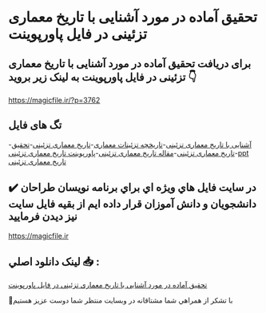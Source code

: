 # تحقیق آماده در مورد آشنایی با تاریخ معماری تزئینی در فایل پاورپوینت

## برای دریافت تحقیق آماده در مورد آشنایی با تاریخ معماری تزئینی در فایل پاورپوینت به لینک زیر بروید 👇

https://magicfile.ir/?p=3762

## تگ های فایل

-[آشنایی با تاریخ معماری تزئینی](https://magicfile.ir/product/%d8%aa%d8%ad%d9%82%db%8c%d9%82-%d8%a2%d9%85%d8%a7%d8%af%d9%87-%d8%a8%d8%a7-%d8%aa%d8%a7%d8%b1%db%8c%d8%ae-%d9%85%d8%b9%d9%85%d8%a7%d8%b1%db%8c-%d8%aa%d8%b2%d8%a6%db%8c%d9%86%db%8c-%d9%be%d8%a7%d9%88%d8%b1%d9%be%d9%88%db%8c%d9%86%d8%aa/)-[تاریخچه تزئینات معماری](https://magicfile.ir/product/%d8%aa%d8%ad%d9%82%db%8c%d9%82-%d8%a2%d9%85%d8%a7%d8%af%d9%87-%d8%a8%d8%a7-%d8%aa%d8%a7%d8%b1%db%8c%d8%ae-%d9%85%d8%b9%d9%85%d8%a7%d8%b1%db%8c-%d8%aa%d8%b2%d8%a6%db%8c%d9%86%db%8c-%d9%be%d8%a7%d9%88%d8%b1%d9%be%d9%88%db%8c%d9%86%d8%aa/)-[تاریخ معماری تزئینی](https://magicfile.ir/product/%d8%aa%d8%ad%d9%82%db%8c%d9%82-%d8%a2%d9%85%d8%a7%d8%af%d9%87-%d8%a8%d8%a7-%d8%aa%d8%a7%d8%b1%db%8c%d8%ae-%d9%85%d8%b9%d9%85%d8%a7%d8%b1%db%8c-%d8%aa%d8%b2%d8%a6%db%8c%d9%86%db%8c-%d9%be%d8%a7%d9%88%d8%b1%d9%be%d9%88%db%8c%d9%86%d8%aa/)-[تحقیق تاریخ معماری تزئینی](https://magicfile.ir/product/%d8%aa%d8%ad%d9%82%db%8c%d9%82-%d8%a2%d9%85%d8%a7%d8%af%d9%87-%d8%a8%d8%a7-%d8%aa%d8%a7%d8%b1%db%8c%d8%ae-%d9%85%d8%b9%d9%85%d8%a7%d8%b1%db%8c-%d8%aa%d8%b2%d8%a6%db%8c%d9%86%db%8c-%d9%be%d8%a7%d9%88%d8%b1%d9%be%d9%88%db%8c%d9%86%d8%aa/)-[مقاله تاریخ معماری تزئینی](https://magicfile.ir/product/%d8%aa%d8%ad%d9%82%db%8c%d9%82-%d8%a2%d9%85%d8%a7%d8%af%d9%87-%d8%a8%d8%a7-%d8%aa%d8%a7%d8%b1%db%8c%d8%ae-%d9%85%d8%b9%d9%85%d8%a7%d8%b1%db%8c-%d8%aa%d8%b2%d8%a6%db%8c%d9%86%db%8c-%d9%be%d8%a7%d9%88%d8%b1%d9%be%d9%88%db%8c%d9%86%d8%aa/)-[پاورپوینت تاریخ معماری تزئینی](https://magicfile.ir/product/%d8%aa%d8%ad%d9%82%db%8c%d9%82-%d8%a2%d9%85%d8%a7%d8%af%d9%87-%d8%a8%d8%a7-%d8%aa%d8%a7%d8%b1%db%8c%d8%ae-%d9%85%d8%b9%d9%85%d8%a7%d8%b1%db%8c-%d8%aa%d8%b2%d8%a6%db%8c%d9%86%db%8c-%d9%be%d8%a7%d9%88%d8%b1%d9%be%d9%88%db%8c%d9%86%d8%aa/)-[ppt تاریخ معماری تزئینی](https://magicfile.ir/product/%d8%aa%d8%ad%d9%82%db%8c%d9%82-%d8%a2%d9%85%d8%a7%d8%af%d9%87-%d8%a8%d8%a7-%d8%aa%d8%a7%d8%b1%db%8c%d8%ae-%d9%85%d8%b9%d9%85%d8%a7%d8%b1%db%8c-%d8%aa%d8%b2%d8%a6%db%8c%d9%86%db%8c-%d9%be%d8%a7%d9%88%d8%b1%d9%be%d9%88%db%8c%d9%86%d8%aa/)

## ✔️ در سايت فايل هاي ويژه اي براي برنامه نويسان طراحان دانشجويان و دانش آموزان قرار داده ايم از بقيه فايل سايت نيز ديدن فرماييد

https://magicfile.ir


## لينک دانلود اصلي 📥 :

[تحقیق آماده در مورد آشنایی با تاریخ معماری تزئینی در فایل پاورپوینت](https://magicfile.ir/product/%d8%aa%d8%ad%d9%82%db%8c%d9%82-%d8%a2%d9%85%d8%a7%d8%af%d9%87-%d8%a8%d8%a7-%d8%aa%d8%a7%d8%b1%db%8c%d8%ae-%d9%85%d8%b9%d9%85%d8%a7%d8%b1%db%8c-%d8%aa%d8%b2%d8%a6%db%8c%d9%86%db%8c-%d9%be%d8%a7%d9%88%d8%b1%d9%be%d9%88%db%8c%d9%86%d8%aa/) 


🙏با تشکر از همراهي شما مشتاقانه در وبسایت منتظر شما دوست عزیز هستیم

